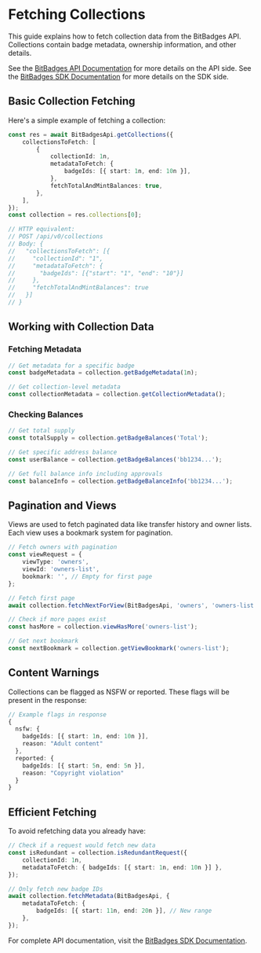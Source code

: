 # Fetching Collections

This guide explains how to fetch collection data from the BitBadges API. Collections contain badge metadata, ownership information, and other details.

See the [BitBadges API Documentation](https://bitbadges.stoplight.io/docs/bitbadges) for more details on the API side.
See the [BitBadges SDK Documentation](../../bitbadges-sdk/) for more details on the SDK side.

## Basic Collection Fetching

Here's a simple example of fetching a collection:

```typescript
const res = await BitBadgesApi.getCollections({
    collectionsToFetch: [
        {
            collectionId: 1n,
            metadataToFetch: {
                badgeIds: [{ start: 1n, end: 10n }],
            },
            fetchTotalAndMintBalances: true,
        },
    ],
});
const collection = res.collections[0];

// HTTP equivalent:
// POST /api/v0/collections
// Body: {
//   "collectionsToFetch": [{
//     "collectionId": "1",
//     "metadataToFetch": {
//       "badgeIds": [{"start": "1", "end": "10"}]
//     },
//     "fetchTotalAndMintBalances": true
//   }]
// }
```

## Working with Collection Data

### Fetching Metadata

```typescript
// Get metadata for a specific badge
const badgeMetadata = collection.getBadgeMetadata(1n);

// Get collection-level metadata
const collectionMetadata = collection.getCollectionMetadata();
```

### Checking Balances

```typescript
// Get total supply
const totalSupply = collection.getBadgeBalances('Total');

// Get specific address balance
const userBalance = collection.getBadgeBalances('bb1234...');

// Get full balance info including approvals
const balanceInfo = collection.getBadgeBalanceInfo('bb1234...');
```

## Pagination and Views

Views are used to fetch paginated data like transfer history and owner lists. Each view uses a bookmark system for pagination.

```typescript
// Fetch owners with pagination
const viewRequest = {
    viewType: 'owners',
    viewId: 'owners-list',
    bookmark: '', // Empty for first page
};

// Fetch first page
await collection.fetchNextForView(BitBadgesApi, 'owners', 'owners-list');

// Check if more pages exist
const hasMore = collection.viewHasMore('owners-list');

// Get next bookmark
const nextBookmark = collection.getViewBookmark('owners-list');
```

## Content Warnings

Collections can be flagged as NSFW or reported. These flags will be present in the response:

```typescript
// Example flags in response
{
  nsfw: {
    badgeIds: [{ start: 1n, end: 10n }],
    reason: "Adult content"
  },
  reported: {
    badgeIds: [{ start: 5n, end: 5n }],
    reason: "Copyright violation"
  }
}
```

## Efficient Fetching

To avoid refetching data you already have:

```typescript
// Check if a request would fetch new data
const isRedundant = collection.isRedundantRequest({
    collectionId: 1n,
    metadataToFetch: { badgeIds: [{ start: 1n, end: 10n }] },
});

// Only fetch new badge IDs
await collection.fetchMetadata(BitBadgesApi, {
    metadataToFetch: {
        badgeIds: [{ start: 11n, end: 20n }], // New range
    },
});
```

For complete API documentation, visit the [BitBadges SDK Documentation](../../bitbadges-sdk/).
